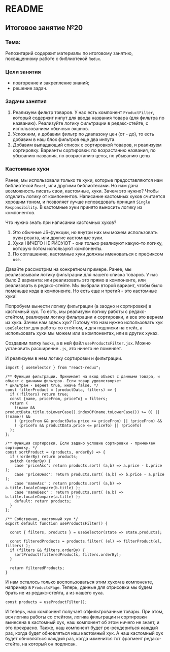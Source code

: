 # README

## Итоговое занятие №20

### Тема:

Репозитарий содержит материалы по итоговому занятию, посвященному работе с библиотекой `Redux`.

### Цели занятия
- повторение и закрепление знаний;
- решение задач.

### Задачи занятия
1. Реализуем фильтр товаров. У нас есть компонент `ProductFilter`, который содержит инпут для ввода названия товара (для фильтра по названию). Реализуйте логику фильтрации в редакс-стейте, с использованием обычных экшнов.
2. Усложним, и добавим фильтр по диапазону цен (от - до), то есть добавим в наш блок фильтров еще два инпута.
3. Добавим выпадающий список с сортировкой товаров, и реализуем сортировку. Варианты сортировки: по возрастанию названия, по убыванию названия, по возрастанию цены, по убыванию цены.

### Кастомные хуки
Ранее, мы использовали только те хуки, которые предоставляются нам библиотекой `React`, или другими библиотеками. Но нам дана возможность писать свои, кастомные, хуки. Зачем это нужно? Чтобы отделить логику от компонентов. Написание кастомных хуков считается хорошим тоном, и позволяет лучше исповедовать принцип `Single Responsibility`. В кастомные хуки принято выносить логику из компонентов.

Что нужно знать при написании кастомных хуков?
1. Это обычные JS-функции, но внутри них мы можем использовать хуки реакта, или другие кастомные хуки.
2. Хуки НИЧЕГО НЕ РИСУЮТ - они только реализуют какую-то логику, которую потом используют компоненты.
3. По соглашению, кастомные хуки должны именоваться с префиксом `use`.

Давайте рассмотрим на конкретном примере. Ранее, мы реализовывали логику фильтрации для нашего списка товаров. У нас было 2 варианта: или реализовать это прямо в компоненте, или реализовать в редакс-стейте. Мы выбрали второй вариант, чтобы было поменьше кода в компоненте. Но есть еще и третий - это кастомные хуки!

Попробуем вынести логику фильтрации (а заодно и сортировки) в кастомный хук. То есть, мы реализуем логику работы с редакс-стейтом, реализуем логику фильтрации и сортировки, и все это вернем из хука. Зачем нам здесь хук? Потому что нам нужно использовать хук `useSelector` для работы со стейтом, и для подписки на стейт, а использовать хуки мы можем или в компонентах, или в других хуках.

Создадим папку `hooks`, а в ней файл `useProductsFilter.jsx`. Можно установить расширение `.js`, это ничего не поменяет.

И реализуем в нем логику сортировки и фильтрации.

```
import { useSelector } from "react-redux";

/** Функция фильтрации. Принимает на вход объект с данными товара, и объект с данными фильтров. Если товар удовлетворяет
* фильтрам - вернет true, иначе false. */
const filterProduct = (productData, filters) => {
  if (!filters) return true;
  const {name, priceFrom, priceTo} = filters;
  return (
    ((name && productData.title.toLowerCase().indexOf(name.toLowerCase()) >= 0) || (!name)) &&
    ( (priceFrom && productData.price >= priceFrom) || !priceFrom) &&
    ( (priceTo && productData.price <= priceTo) || !priceTo)
  );
};

/** Функция сортировки. Если задано условие сортировки - применяем сортировку. */
const sortProduct = (products, orderBy) => {
  if (!orderBy) return products;
  switch (orderBy) {
    case 'priceAsc': return products.sort( (a,b) => a.price - b.price );
    case 'priceDesc': return products.sort( (a,b) => b.price - a.price );
    case 'nameAsc' : return products.sort( (a,b) => a.title.localeCompare(b.title) );
    case 'nameDesc' : return products.sort( (a,b) => b.title.localeCompare(a.title) );
    default: return products;
  }
};

/** Собственно, кастомный хук */
export default function useProductsFilter() {

  const { filters, products } = useSelector(state => state.products);

  const filteredProducts = products.filter( (el) => filterProduct(el, filters) );
  if (filters && filters.orderBy) {
    sortProduct(filteredProducts, filters.orderBy);
  }

  return filteredProducts;
}
```

И нам осталось только воспользоваться этим хуком в компоненте, например в `ProductsPage`. Теперь, данные для отрисовки мы будем брать не из редакс-стейта, а из нашего хука.

```
const products = useProductFilter();
```

И теперь, наш компонент получает отфильтрованные товары. При этом, вся логика работы со стейтом, логика фильтрации и сортировки вынесена в кастомный хук, наш компонент об этом ничего не знает, и это прекрасно. Также, наш компонент будет ре-рендериться каждый раз, когда будет обновляться наш кастомный хук. А наш кастомный хук будет обновляться каждый раз, когда изменится тот фрагмент редакс-стейта, на который он подписан.